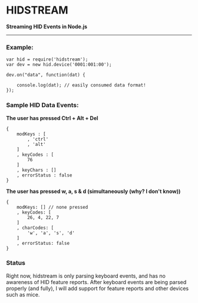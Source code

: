 # HIDSTREAM 
__Streaming HID Events in Node.js__


----------

### Example:

```
var hid = require('hidstream');
var dev = new hid.device('0001:001:00');

dev.on("data", function(dat) {

	console.log(dat); // easily consumed data format!
});
```

### Sample HID Data Events:

__The user has pressed Ctrl + Alt + Del__
```
{
	modKeys : [
		, 'ctrl'
		, 'alt'
	]
	, keyCodes : [
		76
	]
	, keyChars : []
	, errorStatus : false
}
```

__The user has pressed w, a, s & d (simultaneously (why? I don't know))__
```
{ 
	modKeys: [] // none pressed
  	, keyCodes: [ 
  		26, 4, 22, 7 
  	]
  	, charCodes: [ 
  		'w', 'a', 's', 'd' 
  	]
  	, errorStatus: false 
}
```

### Status

Right now, hidstream is only parsing keyboard events, and has no awareness of HID feature reports.
After keyboard events are being parsed properly (and fully), I will add support for feature reports and other devices such as mice.

